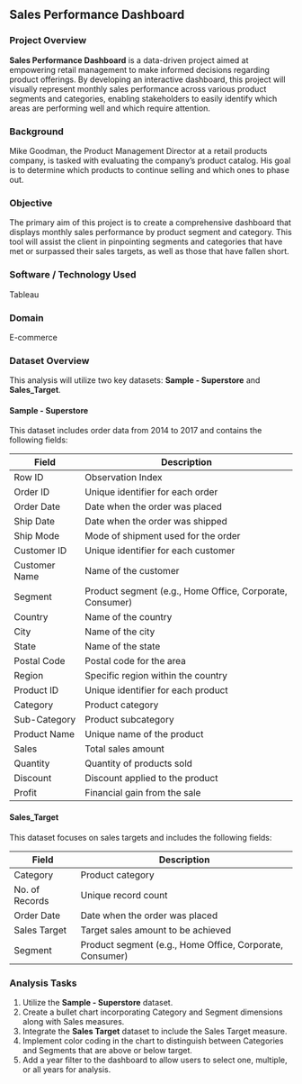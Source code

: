 ## Sales Performance Dashboard

### Project Overview
**Sales Performance Dashboard** is a data-driven project aimed at empowering retail management to make informed decisions regarding product offerings. By developing an interactive dashboard, this project will visually represent monthly sales performance across various product segments and categories, enabling stakeholders to easily identify which areas are performing well and which require attention.

### Background
Mike Goodman, the Product Management Director at a retail products company, is tasked with evaluating the company’s product catalog. His goal is to determine which products to continue selling and which ones to phase out.

### Objective
The primary aim of this project is to create a comprehensive dashboard that displays monthly sales performance by product segment and category. This tool will assist the client in pinpointing segments and categories that have met or surpassed their sales targets, as well as those that have fallen short.

### Software / Technology Used
Tableau

### Domain
E-commerce

### Dataset Overview
This analysis will utilize two key datasets: **Sample - Superstore** and **Sales_Target**.

#### Sample - Superstore
This dataset includes order data from 2014 to 2017 and contains the following fields:

| Field          | Description                                          |
|----------------|------------------------------------------------------|
| Row ID         | Observation Index                                   |
| Order ID       | Unique identifier for each order                    |
| Order Date     | Date when the order was placed                      |
| Ship Date      | Date when the order was shipped                     |
| Ship Mode      | Mode of shipment used for the order                 |
| Customer ID    | Unique identifier for each customer                 |
| Customer Name  | Name of the customer                                 |
| Segment        | Product segment (e.g., Home Office, Corporate, Consumer) |
| Country        | Name of the country                                  |
| City           | Name of the city                                    |
| State          | Name of the state                                   |
| Postal Code    | Postal code for the area                            |
| Region         | Specific region within the country                  |
| Product ID     | Unique identifier for each product                  |
| Category       | Product category                                    |
| Sub-Category   | Product subcategory                                 |
| Product Name   | Unique name of the product                           |
| Sales          | Total sales amount                                  |
| Quantity       | Quantity of products sold                           |
| Discount       | Discount applied to the product                     |
| Profit         | Financial gain from the sale                        |

#### Sales_Target
This dataset focuses on sales targets and includes the following fields:

| Field          | Description                                          |
|----------------|------------------------------------------------------|
| Category       | Product category                                    |
| No. of Records | Unique record count                                 |
| Order Date     | Date when the order was placed                      |
| Sales Target   | Target sales amount to be achieved                  |
| Segment        | Product segment (e.g., Home Office, Corporate, Consumer) |

### Analysis Tasks
1. Utilize the **Sample - Superstore** dataset.
2. Create a bullet chart incorporating Category and Segment dimensions along with Sales measures.
3. Integrate the **Sales Target** dataset to include the Sales Target measure.
4. Implement color coding in the chart to distinguish between Categories and Segments that are above or below target.
5. Add a year filter to the dashboard to allow users to select one, multiple, or all years for analysis.
